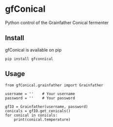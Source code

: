 # gfConical

Python control of the Grainfather Conical fermenter

## Install
gfConical is available on pip
```
pip install gfconnical
```


## Usage
```
from gfConical.grainfather import Grainfather

username = ''    # Your username
password = ''    # Your password

gfIO = Grainfather(username, password)
conicals = gfIO.get_conicals()
for conical in conicals:
    print(conical.temperature)
 ```
